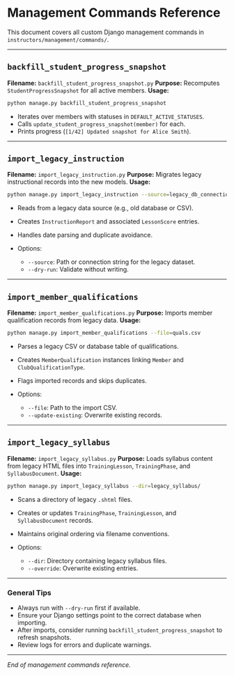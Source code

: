 # Management Commands Reference

This document covers all custom Django management commands in `instructors/management/commands/`.

---

## `backfill_student_progress_snapshot`

**Filename:** `backfill_student_progress_snapshot.py`
**Purpose:** Recomputes `StudentProgressSnapshot` for all active members.
**Usage:**

```bash
python manage.py backfill_student_progress_snapshot
```

* Iterates over members with statuses in `DEFAULT_ACTIVE_STATUSES`.
* Calls `update_student_progress_snapshot(member)` for each.
* Prints progress (`[1/42] Updated snapshot for Alice Smith`).

---

## `import_legacy_instruction`

**Filename:** `import_legacy_instruction.py`
**Purpose:** Migrates legacy instructional records into the new models.
**Usage:**

```bash
python manage.py import_legacy_instruction --source=legacy_db_connection
```

* Reads from a legacy data source (e.g., old database or CSV).
* Creates `InstructionReport` and associated `LessonScore` entries.
* Handles date parsing and duplicate avoidance.
* Options:

  * `--source`: Path or connection string for the legacy dataset.
  * `--dry-run`: Validate without writing.

---

## `import_member_qualifications`

**Filename:** `import_member_qualifications.py`
**Purpose:** Imports member qualification records from legacy data.
**Usage:**

```bash
python manage.py import_member_qualifications --file=quals.csv
```

* Parses a legacy CSV or database table of qualifications.
* Creates `MemberQualification` instances linking `Member` and `ClubQualificationType`.
* Flags imported records and skips duplicates.
* Options:

  * `--file`: Path to the import CSV.
  * `--update-existing`: Overwrite existing records.

---

## `import_legacy_syllabus`

**Filename:** `import_legacy_syllabus.py`
**Purpose:** Loads syllabus content from legacy HTML files into `TrainingLesson`, `TrainingPhase`, and `SyllabusDocument`.
**Usage:**

```bash
python manage.py import_legacy_syllabus --dir=legacy_syllabus/
```

* Scans a directory of legacy `.shtml` files.
* Creates or updates `TrainingPhase`, `TrainingLesson`, and `SyllabusDocument` records.
* Maintains original ordering via filename conventions.
* Options:

  * `--dir`: Directory containing legacy syllabus files.
  * `--override`: Overwrite existing entries.

---

### General Tips

* Always run with `--dry-run` first if available.
* Ensure your Django settings point to the correct database when importing.
* After imports, consider running `backfill_student_progress_snapshot` to refresh snapshots.
* Review logs for errors and duplicate warnings.

---

*End of management commands reference.*
